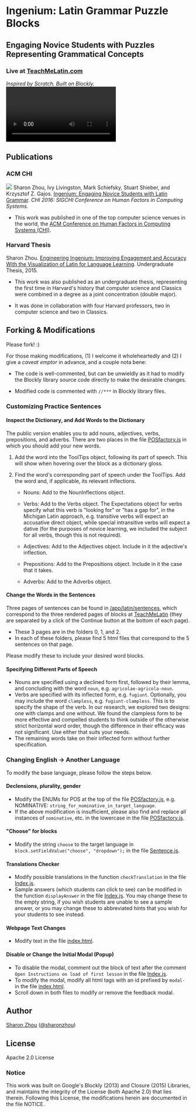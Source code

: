 # Ingenium: Latin Grammar Puzzle Blocks
## Engaging Novice Students with Puzzles Representing Grammatical Concepts

### Live at [TeachMeLatin.com](http://TeachMeLatin.com)

_Inspired by Scratch. Built on Blockly._
![](http://sharonzhou.me/jigsaw/app/latin/video/instructions.mp4)
## Publications
### ACM CHI
![](https://www.youtube.com/watch?time_continue=1&v=XZsQH5kVLB0)
Sharon Zhou, Ivy Livingston, Mark Schiefsky, Stuart Shieber, and Krzysztof Z. Gajos. [Ingenium: Engaging Novice Students with Latin Grammar](https://dash.harvard.edu/handle/1/24833590). _CHI 2016: SIGCHI Conference on Human Factors in Computing Systems._

- This work was published in one of the top computer science venues in the world, the [ACM Conference on Human Factors in Computing Systems (CHI)](https://en.wikipedia.org/wiki/Conference_on_Human_Factors_in_Computing_Systems).

### Harvard Thesis
Sharon Zhou. [Engineering Ingenium: Improving Engagement and Accuracy With the Visualization of Latin for Language Learning](https://dash.harvard.edu/handle/1/14398527). Undergraduate Thesis, 2015.

- This work was also published as an undergraduate thesis, representing the first time in Harvard's history that computer science and Classics were combined in a degree as a joint concentration (double major). 

- It was done in collaboration with four Harvard professors, two in computer science and two in Classics.

## Forking & Modifications
Please fork! :) 

For those making modifications, (1) I welcome it wholeheartedly and (2) I give a _caveat emptor_ in advance, and a couple nota bene:

- The code is well-commented, but can be unwieldly as it had to modify the Blockly library source code directly to make the desirable changes.

- Modified code is commented with `//***` in Blockly library files.

### Customizing Practice Sentences
#### Inspect the Dictionary, and Add Words to the Dictionary
The public version enables you to add nouns, adjectives, verbs, prepositions, and adverbs. There are two places in the file [POSfactory.js](https://github.com/sharonzhou/ingenium/app/blocks/POSfactory.js) in which you should add your new words. 
	
1. Add the word into the ToolTips object, following its part of speech. This will show when hovering over the block as a dictionary gloss. 
	
2. Find the word's corresponding part of speech under the ToolTips. Add the word and, if applicable, its relevant inflections. 
	
	- Nouns: Add to the NounInflections object. 
	
	- Verbs: Add to the Verbs object. The Expectations object for verbs specify what this verb is "looking for" or "has a gap for", in the Michigan Latin approach, e.g. transitive verbs will expect an accusative direct object, while special intransitive verbs will expect a dative (for the purposes of novice learning, we included the subject for all verbs, though this is not required). 
	
	- Adjectives: Add to the Adjectives object. Include in it the adjective's inflection.
	
	- Prepositions: Add to the Prepositions object. Include in it the case that it takes.
	
	- Adverbs: Add to the Adverbs object.

#### Change the Words in the Sentences
Three pages of sentences can be found in [/app/latin/sentences](https://github.com/sharonzhou/ingenium/app/latin/sentences), which correspond to the three rendered pages of blocks at [TeachMeLatin](http://TeachMeLatin.com) (they are separated by a click of the Continue button at the bottom of each page). 

- These 3 pages are in the folders 0, 1, and 2. 
- In each of these folders, please find 5 html files that correspond to the 5 sentences on that page. 

Please modify these to include your desired word blocks.

#### Specifying Different Parts of Speech
- Nouns are specified using a declined form first, followed by their lemma, and concluding with the word `noun`, e.g. `agricolae-agricola-noun`.
- Verbs are specified with its inflected form, e.g. `fugiunt`. Optionally, you may include the word `clampless`, e.g. `fugiunt-clampless`. This is to specify the shape of the verb. In our research, we explored two designs: one with clamps and one without. We found the clampless form to be more effective and compelled students to think outside of the otherwise strict horizontal word order, though the difference in their efficacy was not significant. Use either that suits your needs.
- The remaining words take on their inflected form without further specification.

### Changing English -> Another Language
To modify the base language, please follow the steps below. 
#### Declensions, plurality, gender
- Modify the ENUMs for POS at the top of the file [POSfactory.js](https://github.com/sharonzhou/ingenium/app/blocks/POSfactory.js), e.g. NOMINATIVE: `string_for_nominative_in_target_language`.
- If the above modification is insufficient, please also find and replace all instances of `nominative`, etc. in the lowercase in the file [POSfactory.js](https://github.com/sharonzhou/ingenium/app/blocks/POSfactory.js).

#### "Choose" for blocks
- Modify the string `choose` to the target language in `block.setFieldValue("choose", "dropdown");` in the file [Sentence.js](https://github.com/sharonzhou/ingenium/app/latin/js/Sentence.js).

#### Translations Checker
- Modify possible translations in the function `checkTranslation` in the file [Index.js](https://github.com/sharonzhou/ingenium/app/latin/js/Index.js).
- Sample answers (which students can click to see) can be modified in the function `displayAnswer` in the file [Index.js](https://github.com/sharonzhou/ingenium/app/latin/js/Index.js). You may change these to the empty string, if you wish students are unable to see a sample answer, or you may change these to abbreviated hints that you wish for your students to see instead.

#### Webpage Text Changes
- Modify text in the file [index.html](https://github.com/sharonzhou/ingenium/app/latin/index.html).

#### Disable or Change the Initial Modal (Popup)
- To disable the modal, comment out the block of text after the comment `Open Instructions on load of first lesson` in the file [Index.js](https://github.com/sharonzhou/ingenium/app/latin/js/Index.js).
- To modify the modal, modify all html tags with an id prefixed by `modal-` in the file [index.html](https://github.com/sharonzhou/ingenium/app/latin/index.html).
- Scroll down in both files to modify or remove the feedback modal.

## Author
[Sharon Zhou](http://sharonzhou.me) ([@sharonzhou](https://github.com/sharonzhou))

## License
Apache 2.0 License

### Notice
This work was built on Google's Blockly (2013) and Closure (2015) Libraries, and maintains the integrity of the License (both Apache 2.0) that lies therein. Following this License, the modifications herein are documented in the file NOTICE.



